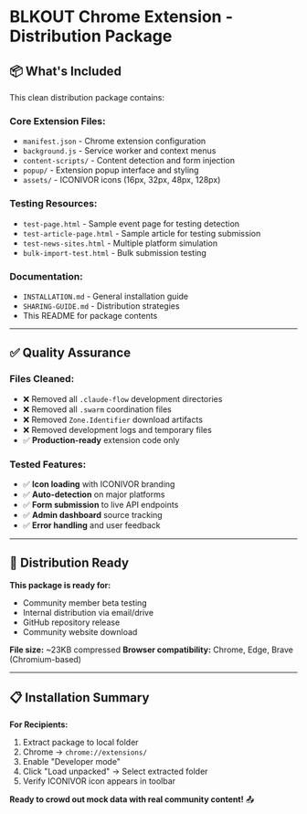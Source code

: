 # BLKOUT Chrome Extension - Distribution Package

## 📦 **What's Included**

This clean distribution package contains:

### **Core Extension Files:**
- `manifest.json` - Chrome extension configuration
- `background.js` - Service worker and context menus
- `content-scripts/` - Content detection and form injection
- `popup/` - Extension popup interface and styling
- `assets/` - ICONIVOR icons (16px, 32px, 48px, 128px)

### **Testing Resources:**
- `test-page.html` - Sample event page for testing detection
- `test-article-page.html` - Sample article for testing submission
- `test-news-sites.html` - Multiple platform simulation
- `bulk-import-test.html` - Bulk submission testing

### **Documentation:**
- `INSTALLATION.md` - General installation guide
- `SHARING-GUIDE.md` - Distribution strategies
- This README for package contents

---

## ✅ **Quality Assurance**

### **Files Cleaned:**
- ❌ Removed all `.claude-flow` development directories
- ❌ Removed all `.swarm` coordination files  
- ❌ Removed `Zone.Identifier` download artifacts
- ❌ Removed development logs and temporary files
- ✅ **Production-ready** extension code only

### **Tested Features:**
- ✅ **Icon loading** with ICONIVOR branding
- ✅ **Auto-detection** on major platforms
- ✅ **Form submission** to live API endpoints
- ✅ **Admin dashboard** source tracking
- ✅ **Error handling** and user feedback

---

## 🚀 **Distribution Ready**

**This package is ready for:**
- Community member beta testing
- Internal distribution via email/drive
- GitHub repository release
- Community website download

**File size:** ~23KB compressed
**Browser compatibility:** Chrome, Edge, Brave (Chromium-based)

---

## 📋 **Installation Summary**

**For Recipients:**
1. Extract package to local folder
2. Chrome → `chrome://extensions/`
3. Enable "Developer mode" 
4. Click "Load unpacked" → Select extracted folder
5. Verify ICONIVOR icon appears in toolbar

**Ready to crowd out mock data with real community content!** 📤
